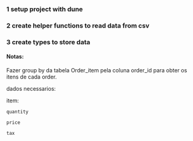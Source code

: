 ### 1 setup project with dune

### 2 create helper functions to read data from csv

### 3 create types to store data

#### Notas:

Fazer group by da tabela Order_item pela coluna order_id para obter os itens de cada order.

dados necessarios:

item:

    quantity

    price

    tax
